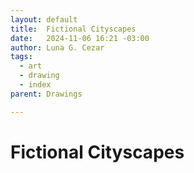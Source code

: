 ```yaml
---
layout: default
title:  Fictional Cityscapes
date:   2024-11-06 16:21 -03:00
author: Luna G. Cezar
tags:
  - art
  - drawing
  - index
parent: Drawings

---
```


# Fictional Cityscapes

